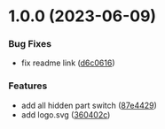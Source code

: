 # 1.0.0 (2023-06-09)


### Bug Fixes

* fix readme link ([d6c0616](https://github.com/ahonn/logseq-plugin-hide-everything/commit/d6c0616d640dbabd21eb75b3f6979e5bf49e5a46))


### Features

* add all hidden part switch ([87e4429](https://github.com/ahonn/logseq-plugin-hide-everything/commit/87e44299280b0b48ffca98e4ce3743502e9ae78b))
* add logo.svg ([360402c](https://github.com/ahonn/logseq-plugin-hide-everything/commit/360402ca72f24b1043eb8c793a71b4ea29f297bd))
